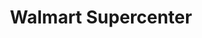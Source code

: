 ---
title: "Walmart Supercenter"
url: /fredericksburg/walmart-supercenter-carl-d-silver-parkway/
shop: supermarket
---